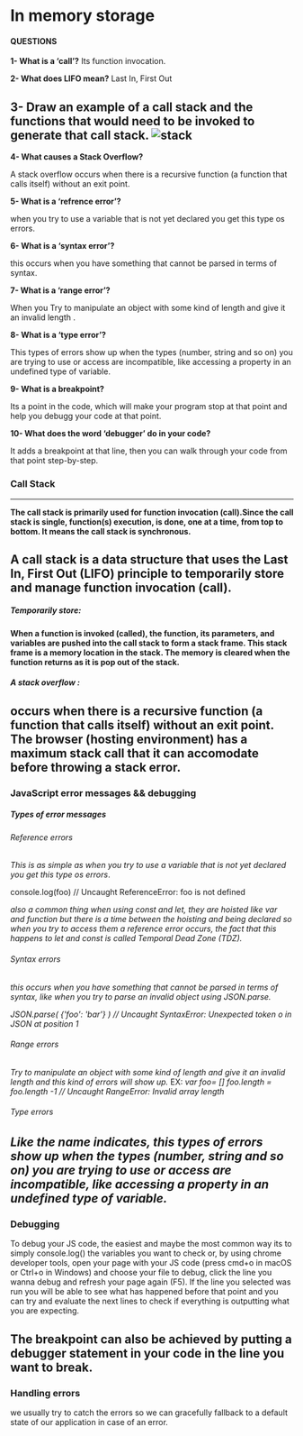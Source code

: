 # In memory storage
#### QUESTIONS

**1- What is a ‘call’?**
Its function invocation.

**2- What does LIFO mean?**
Last In, First Out

**3- Draw an example of a call stack and the functions that would need to be invoked to generate that call stack.**
![stack](https://ars.els-cdn.com/content/image/3-s2.0-B9780128032770000047-f04-12-9780128032770.jpg)
-------------------------------------------
**4- What causes a Stack Overflow?**

A stack overflow occurs when there is a recursive function (a function that calls itself) without an exit point.

**5- What is a ‘refrence error’?**

when you try to use a variable that is not yet declared you get this type os errors.

**6- What is a ‘syntax error’?**

this occurs when you have something that cannot be parsed in terms of syntax.

**7- What is a ‘range error’?**

When you Try to manipulate an object with some kind of length and give it an invalid length .

**8- What is a ‘type error’?**

This types of errors show up when the types (number, string and so on) you are trying to use or access are incompatible, like accessing a property in an undefined type of variable.

**9- What is a breakpoint?**

Its a point in the code, which will make your program stop at that point and help you debugg your code at that point.

**10- What does the word ‘debugger’ do in your code?**

It adds a breakpoint at that line, then you can walk through your code from that point step-by-step.

### Call Stack
-----------------------------------------
**The call stack is primarily used for function invocation (call).Since the call stack is single, function(s) execution, is done, one at a time, from top to bottom. It means the call stack is synchronous.**

**A call stack is a data structure that uses the Last In, First Out (LIFO) principle to temporarily store and manage function invocation (call).**
-----------------------------------------
##### Temporarily store:
 **When a function is invoked (called), the function, its parameters, and variables are pushed into the call stack to form a stack frame. This stack frame is a memory location in the stack. The memory is cleared when the function returns as it is pop out of the stack.**

##### A stack overflow :
 **occurs when there is a recursive function (a function that calls itself) without an exit point. The browser (hosting environment) has a maximum stack call that it can accomodate before throwing a stack error.**
 ------------------------------------------

 ### JavaScript error messages && debugging
 ##### Types of error messages
 ###### Reference errors
*This is as simple as when you try to use a variable that is not yet declared you get this type os errors*.

console.log(foo) // Uncaught ReferenceError: foo is not defined

*also a common thing when using const and let, they are hoisted like var and function but there is a time between the hoisting and being declared so when you try to access them a reference error occurs, the fact that this happens to let and const is called Temporal Dead Zone (TDZ).*


 ###### Syntax errors
*this occurs when you have something that cannot be parsed in terms of syntax, like when you try to parse an invalid object using JSON.parse.*

*JSON.parse( {'foo': 'bar'} ) // Uncaught SyntaxError: Unexpected token o in JSON at position 1*

###### Range errors
*Try to manipulate an object with some kind of length and give it an invalid length and this kind of errors will show up.*
EX:
*var foo= []*
*foo.length = foo.length -1 // Uncaught RangeError: Invalid array length*
 ###### Type errors
*Like the name indicates, this types of errors show up when the types (number, string and so on) you are trying to use or access are incompatible, like accessing a property in an undefined type of variable.*
------------------------------------------------------
### Debugging
To debug your JS code, the easiest and maybe the most common way its to simply console.log() the variables you want to check or, by using chrome developer tools, open your page with your JS code (press cmd+o in macOS or Ctrl+o in Windows) and choose your file to debug, click the line you wanna debug and refresh your page again (F5). If the line you selected was run you will be able to see what has happened before that point and you can try and evaluate the next lines to check if everything is outputting what you are expecting.

**The breakpoint can also be achieved by putting a debugger statement in your code in the line you want to break.**
-----------------------------------------------------------
### Handling errors
we usually try to catch the errors so we can gracefully fallback to a default state of our application in case of an error.



